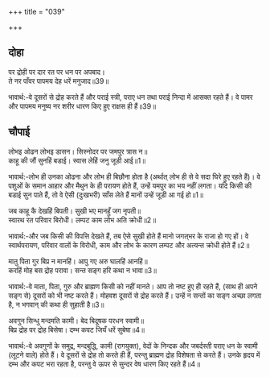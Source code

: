 +++
title = "039"

+++
## दोहा
पर द्रोही पर दार रत पर धन पर अपबाद।  
ते नर पाँवर पापमय देह धरें मनुजाद॥39॥  

भावार्थ:-वे दूसरों से द्रोह करते हैं और पराई स्त्री, पराए धन तथा पराई निन्दा में आसक्त रहते हैं। वे पामर और पापमय मनुष्य नर शरीर धारण किए हुए राक्षस ही हैं॥39॥  




## चौपाई
लोभइ ओढन लोभइ डासन। सिस्नोदर पर जमपुर त्रास न॥  
काहू की जौं सुनहिं बडाई। स्वास लेहिं जनु जूडी आई॥1॥  

भावार्थ:-लोभ ही उनका ओढना और लोभ ही बिछौना होता है (अर्थात्‌ लोभ ही से वे सदा घिरे हुए रहते हैं)। वे पशुओं के समान आहार और मैथुन के ही परायण होते हैं, उन्हें यमपुर का भय नहीं लगता। यदि किसी की बडाई सुन पाते हैं, तो वे ऐसी (दुःखभरी) साँस लेते हैं मानों उन्हें जूडी आ गई हो॥1॥  

जब काहू कै देखहिं बिपती। सुखी भए मानहुँ जग नृपती॥  
स्वारथ रत परिवार बिरोधी। लम्पट काम लोभ अति क्रोधी॥2॥  

भावार्थ:-और जब किसी की विपत्ति देखते हैं, तब ऐसे सुखी होते हैं मानो जगत्‌भर के राजा हो गए हों। वे स्वार्थपरायण, परिवार वालों के विरोधी, काम और लोभ के कारण लम्पट और अत्यन्त क्रोधी होते हैं॥2॥  

मातु पिता गुर बिप्र न मानहिं। आपु गए अरु घालहिं आनहिं॥  
करहिं मोह बस द्रोह परावा। सन्त सङ्ग हरि कथा न भावा॥3॥  

भावार्थ:-वे माता, पिता, गुरु और ब्राह्मण किसी को नहीं मानते। आप तो नष्ट हुए ही रहते हैं, (साथ ही अपने सङ्ग से) दूसरों को भी नष्ट करते हैं। मोहवश दूसरों से द्रोह करते हैं। उन्हें न सन्तों का सङ्ग अच्छा लगता है, न भगवान्‌ की कथा ही सुहाती है॥3॥  

अवगुन सिन्धु मन्दमति कामी। बेद बिदूषक परधन स्वामी॥  
बिप्र द्रोह पर द्रोह बिसेषा। दम्भ कपट जियँ धरें सुबेषा॥4॥  

भावार्थ:-वे अवगुणों के समुद्र, मन्दबुद्धि, कामी (रागयुक्त), वेदों के निन्दक और जबर्दस्ती पराए धन के स्वामी (लूटने वाले) होते हैं। वे दूसरों से द्रोह तो करते ही हैं, परन्तु ब्राह्मण द्रोह विशेषता से करते हैं। उनके हृदय में दम्भ और कपट भरा रहता है, परन्तु वे ऊपर से सुन्दर वेष धारण किए रहते हैं॥4॥  

